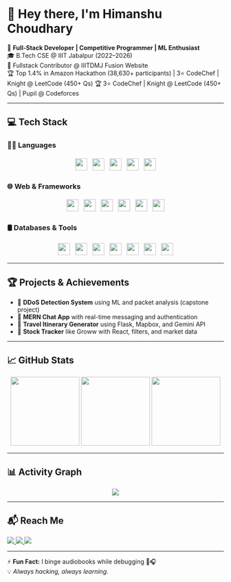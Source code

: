 # 👋 Hey there, I'm Himanshu Choudhary

🚀 **Full-Stack Developer | Competitive Programmer | ML Enthusiast**  
🎓 B.Tech CSE @ IIIT Jabalpur (2022–2026)  
💼 Fullstack Contributor @ IIITDMJ Fusion Website  
🏆 Top 1.4% in Amazon Hackathon (38,630+ participants) | 3⭐ CodeChef | Knight @ LeetCode (450+ Qs)
🏆 3⭐ CodeChef | Knight @ LeetCode (450+ Qs) | Pupil @ Codeforces

---

## 💻 Tech Stack

### 👨‍💻 Languages
<p align="center">
  <img src="https://cdn.jsdelivr.net/gh/devicons/devicon/icons/cplusplus/cplusplus-original.svg" height="28" width="28" style="display:inline-block;margin:4px;" />
  <img src="https://cdn.jsdelivr.net/gh/devicons/devicon/icons/java/java-original.svg" height="28" width="28" style="display:inline-block;margin:4px;" />
  <img src="https://cdn.jsdelivr.net/gh/devicons/devicon/icons/python/python-original.svg" height="28" width="28" style="display:inline-block;margin:4px;" />
  <img src="https://cdn.jsdelivr.net/gh/devicons/devicon/icons/javascript/javascript-original.svg" height="28" width="28" style="display:inline-block;margin:4px;" />
  <img src="https://cdn.jsdelivr.net/gh/devicons/devicon/icons/bash/bash-original.svg" height="28" width="28" style="display:inline-block;margin:4px;" />
</p>


### 🌐 Web & Frameworks
<p align="center">
  <img src="https://cdn.jsdelivr.net/gh/devicons/devicon/icons/react/react-original.svg" height="28" width="28" style="display:inline-block;margin:4px;" />
  <img src="https://cdn.jsdelivr.net/gh/devicons/devicon/icons/nodejs/nodejs-original.svg" height="28" width="28" style="display:inline-block;margin:4px;" />
  <img src="https://cdn.jsdelivr.net/gh/devicons/devicon/icons/flask/flask-original.svg" height="28" width="28" style="display:inline-block;margin:4px;" />
  <img src="https://www.vectorlogo.zone/logos/tailwindcss/tailwindcss-icon.svg" height="28" width="28" style="display:inline-block;margin:4px;" />
  <img src="https://cdn.jsdelivr.net/gh/devicons/devicon/icons/html5/html5-original.svg" height="28" width="28" style="display:inline-block;margin:4px;" />
  <img src="https://cdn.jsdelivr.net/gh/devicons/devicon/icons/css3/css3-original.svg" height="28" width="28" style="display:inline-block;margin:4px;" />
</p>


### 🛢️ Databases & Tools
<p align="center">
  <img src="https://cdn.jsdelivr.net/gh/devicons/devicon/icons/mongodb/mongodb-original.svg" height="28" width="28" style="display:inline-block;margin:4px;" />
  <img src="https://cdn.jsdelivr.net/gh/devicons/devicon/icons/mysql/mysql-original.svg" height="28" width="28" style="display:inline-block;margin:4px;" />
  <img src="https://cdn.jsdelivr.net/gh/devicons/devicon/icons/firebase/firebase-plain.svg" height="28" width="28" style="display:inline-block;margin:4px;" />
  <img src="https://cdn.jsdelivr.net/gh/devicons/devicon/icons/git/git-original.svg" height="28" width="28" style="display:inline-block;margin:4px;" />
  <img src="https://cdn.jsdelivr.net/gh/devicons/devicon/icons/github/github-original.svg" height="28" width="28" style="display:inline-block;margin:4px;" />
  <img src="https://cdn.jsdelivr.net/gh/devicons/devicon/icons/docker/docker-original.svg" height="28" width="28" style="display:inline-block;margin:4px;" />
  <img src="https://cdn.jsdelivr.net/gh/devicons/devicon/icons/linux/linux-original.svg" height="28" width="28" style="display:inline-block;margin:4px;" />
</p>


---

## 🏆 Projects & Achievements

- 🔹 **DDoS Detection System** using ML and packet analysis (capstone project)
- 🔹 **MERN Chat App** with real-time messaging and authentication
- 🔹 **Travel Itinerary Generator** using Flask, Mapbox, and Gemini API
- 🔹 **Stock Tracker** like Groww with React, filters, and market data

---

## 📈 GitHub Stats

<div align="center">
<img src="https://github-readme-stats.vercel.app/api?username=Himanshu8850&show_icons=true&theme=dark&hide_border=true" height="160"/>
<img src="https://streak-stats.demolab.com?user=Himanshu8850&theme=dark&hide_border=true" height="160"/>
<img src="https://github-readme-stats.vercel.app/api/top-langs?username=Himanshu8850&layout=compact&theme=dark&hide_border=true" height="160"/>
</div>

---

## 📊 Activity Graph

<div align="center">
  <img src="https://github-readme-activity-graph.vercel.app/graph?username=Himanshu8850&theme=react-dark&bg_color=00000000&hide_border=true" />
</div>

---

## 📬 Reach Me

<a href="mailto:1130himanshu@gmail.com">
  <img src="https://img.shields.io/badge/-Email-red?style=for-the-badge&logo=gmail&logoColor=white" />
</a>
<a href="https://www.linkedin.com/in/himanshu-choudhary-178618245">
  <img src="https://img.shields.io/badge/-LinkedIn-blue?style=for-the-badge&logo=linkedin&logoColor=white" />
</a>
<a href="https://leetcode.com/himanshu_choudhary_/">
  <img src="https://img.shields.io/badge/-LeetCode-FFA116?style=for-the-badge&logo=leetcode&logoColor=white" />
</a>

---

⚡ **Fun Fact:** I binge audiobooks while debugging 🧠🎧  
💡 *Always hacking, always learning.*
